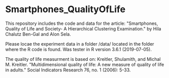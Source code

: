 # Smartphones_QualityOfLife
This repository includes the code and data for the article: "Smartphones, Quality of Life and Society- A Hierarchical Clustering Examination." by Hila Chalutz Ben-Gal and Alon Sela.

Please locae the experiment data in a folder /data/ located in the folder where the R code is found. 
Was tester in R version 3.6.1 (2019-07-05).

The quality of life measurment is based on: 
Kreitler, Shulamith, and Michal M. Kreitler. "Multidimensional quality of life: A new measure of quality of life in adults." Social   Indicators Research 76, no. 1 (2006): 5-33.
